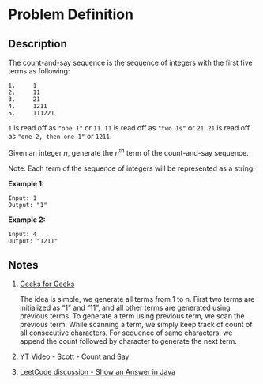 # Problem Definition

## Description

The count-and-say sequence is the sequence of integers with the first five terms as following:

```plaintext
1.     1
2.     11
3.     21
4.     1211
5.     111221
```

`1` is read off as `"one 1"` or `11`.
`11` is read off as `"two 1s"` or `21`.
`21` is read off as `"one 2, then one 1"` or `1211`.

Given an integer *n*, generate the *n*<sup>th</sup> term of the count-and-say sequence.

Note: Each term of the sequence of integers will be represented as a string.

**Example 1:**

```plaintext
Input: 1
Output: "1"
```

**Example 2:**

```plaintext
Input: 4
Output: "1211"
```

## Notes

1. [Geeks for Geeks](http://www.geeksforgeeks.org/look-and-say-sequence/)

    The idea is simple, we generate all terms from 1 to n. First two terms are initialized as “1” and “11”, and all other terms are generated using previous terms. To generate a term using previous term, we scan the previous term. While scanning a term, we simply keep track of count of all consecutive characters. For sequence of same characters, we append the count followed by character to generate the next term.

1. [YT Video - Scott - Count and Say](https://www.youtube.com/watch?v=kAt-4y0qG8Q)
1. [LeetCode discussion - Show an Answer in Java](https://leetcode.com/problems/count-and-say/discuss/16000/Show-an-Answer-in-Java)